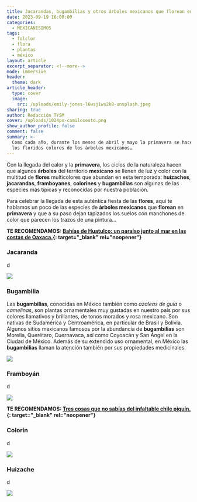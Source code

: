 ```yaml
---
title: Jacarandas, bugambilias y otros árboles mexicanos que florean en primavera
date: 2023-09-19 16:00:00
categories:
  - MEXICANISIMOS
tags:
  - folclor
  - flora
  - plantas
  - méxico
layout: article
excerpt_separator: <!--more-->
mode: immersive
header:
  theme: dark
article_header:
  type: cover
  image:
    src: /uploads/emily-jones-l6wsj1ws2k8-unsplash.jpeg
sharing: true
author: Redacción TYSM
cover: /uploads/1024px-camilosesto.png
show_author_profile: false
comment: false
summary: >-
  Como cada año, durante los meses de abril y mayo la primavera se hace notar en
  los floridos colores de los árboles mexicanos…
---
```

Con la llegada del calor y la **primavera**, los ciclos de la naturaleza hacen que algunos **árboles** del territorio **mexicano** se llenen de luz y color con la multitud de **flores** multicolores que abundan en esta temporada: **huizaches**, **jacarandas**, **framboyanes**, **colorines** y **bugambilias** son algunas de las especies más típicas y reconocidas por nuestra población.

Para celebrar la llegada de esta auténtica fiesta de las **flores**, aquí te hablamos un poco de las especies de **árboles mexicanos** que **florean** en **primavera** y que a su paso dejan tapizados los suelos con manchones de color que parecen los trazos de una pintura…

**TE RECOMENDAMOS:&nbsp;[Bahías de Huatulco: un paraíso junto al mar en las costas de Oaxaca.](https://blog.tonoysumariachi.com/turismo/2024/03/26/bah%C3%ADas-de-huatulco-un-para%C3%ADso-junto-al-mar-en-las-costas-de-oaxaca.html){: target="_blank" rel="noopener"}**

### Jacaranda

d

![](https://upload.wikimedia.org/wikipedia/commons/thumb/6/6d/Jacaranda_en_la_colonia_Real_del_Monte%2C_Puebla_02.jpg/640px-Jacaranda_en_la_colonia_Real_del_Monte%2C_Puebla_02.jpg)

### Bugambilia

Las **bugambilias**, conocidas en México también como *azaleas de guía* o *camelinas*, son plantas ornamentales muy gustadas en nuestro país por sus colores llamativos y brillantes, de tonos morados y rosa mexicano. Son nativas de Sudamérica y Centroamérica, en particular de Brasil y Bolivia. Algunos sitios mexicanos famosos por la abundancia de **bugambilias** son Morelia, Querétaro, Cuernavaca, así como Coyoacán y San Ángel en la Ciudad de México. Además de su extendido uso ornamental, en México las **bugambilias** llaman la atención también por sus propiedades medicinales.

![](https://upload.wikimedia.org/wikipedia/commons/thumb/c/c5/Calles_de_Valle_de_Bravo%2C_Estado_de_M%C3%A9xico.jpg/768px-Calles_de_Valle_de_Bravo%2C_Estado_de_M%C3%A9xico.jpg)

### Framboyán

d

![](https://upload.wikimedia.org/wikipedia/commons/c/c4/Templo_de_Santo_Domingo_de_Guzm%C3%A1n%2C_Oaxaca_de_ju%C3%A1rez.png)

**TE RECOMENDAMOS: [Tres cosas que no sabías del infaltable chile piquín.](https://blog.tonoysumariachi.com/gastronomia/2024/03/06/tres-cosas-que-no-sab%C3%ADas-del-infaltable-chile-piqu%C3%ADn.html){: target="_blank" rel="noopener"}**

### Colorín

d

![](https://upload.wikimedia.org/wikipedia/commons/thumb/d/de/Erythrina_americana_%28_Hern%C3%A1n_Garc%C3%ADa_Crespo%29_001.jpg/640px-Erythrina_americana_%28_Hern%C3%A1n_Garc%C3%ADa_Crespo%29_001.jpg)

### Huizache

d

![](https://upload.wikimedia.org/wikipedia/commons/thumb/f/fe/Flores_de_huizache_%2824_de_Febrero_de_2021%29.jpg/576px-Flores_de_huizache_%2824_de_Febrero_de_2021%29.jpg)